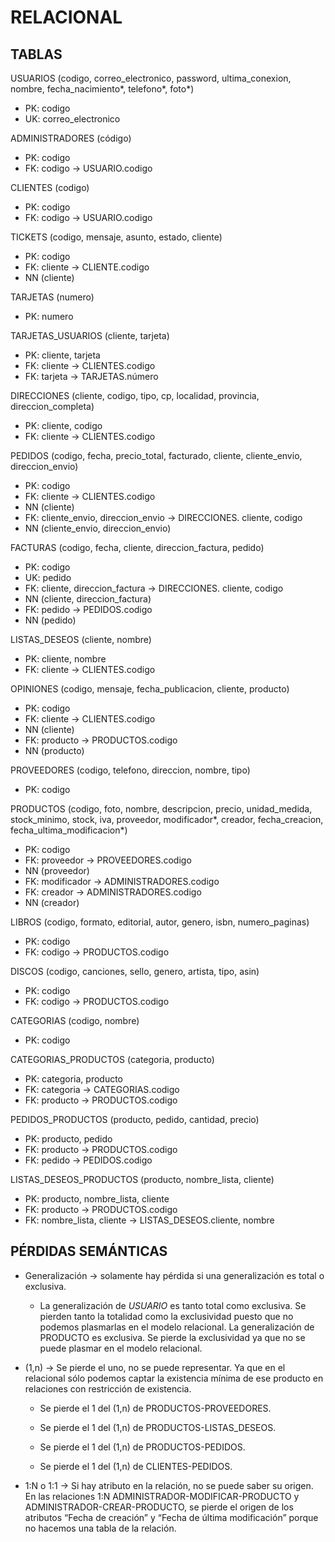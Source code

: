 # RELACIONAL

## TABLAS

USUARIOS (codigo, correo_electronico, password, ultima_conexion, nombre, fecha_nacimiento*, telefono*, foto*)

- PK: codigo
- UK: correo_electronico

ADMINISTRADORES (código)

- PK: codigo
- FK: codigo → USUARIO.codigo

CLIENTES (codigo)

- PK: codigo
- FK: codigo → USUARIO.codigo

TICKETS (codigo, mensaje, asunto, estado, cliente)

- PK: codigo
- FK: cliente → CLIENTE.codigo
- NN (cliente)

TARJETAS (numero)

- PK: numero

TARJETAS_USUARIOS (cliente, tarjeta)

- PK: cliente, tarjeta
- FK: cliente → CLIENTES.codigo
- FK: tarjeta → TARJETAS.número

DIRECCIONES (cliente, codigo, tipo, cp, localidad, provincia, direccion_completa)

- PK: cliente, codigo
- FK: cliente → CLIENTES.codigo

PEDIDOS (codigo, fecha, precio_total, facturado, cliente, cliente_envio, direccion_envio)

- PK: codigo
- FK: cliente → CLIENTES.codigo
- NN (cliente)
- FK: cliente_envio, direccion_envio → DIRECCIONES. cliente, codigo
- NN (cliente_envio, direccion_envio)

FACTURAS (codigo, fecha, cliente, direccion_factura, pedido)

- PK: codigo
- UK: pedido
- FK: cliente, direccion_factura → DIRECCIONES. cliente, codigo
- NN (cliente, direccion_factura)
- FK: pedido → PEDIDOS.codigo
- NN (pedido)

LISTAS_DESEOS (cliente, nombre)

- PK: cliente, nombre
- FK: cliente → CLIENTES.codigo

OPINIONES (codigo, mensaje, fecha_publicacion, cliente, producto)

- PK: codigo
- FK: cliente → CLIENTES.codigo
- NN (cliente)
- FK: producto → PRODUCTOS.codigo
- NN (producto)

PROVEEDORES (codigo, telefono, direccion, nombre, tipo)

- PK: codigo

PRODUCTOS (codigo, foto, nombre, descripcion, precio, unidad_medida, stock_minimo, stock, iva, proveedor, modificador*, creador, fecha_creacion, fecha_ultima_modificacion*)

- PK: codigo
- FK: proveedor → PROVEEDORES.codigo
- NN (proveedor)
- FK: modificador → ADMINISTRADORES.codigo
- FK: creador → ADMINISTRADORES.codigo
- NN (creador)

LIBROS (codigo, formato, editorial, autor, genero, isbn, numero_paginas)

- PK: codigo
- FK: codigo → PRODUCTOS.codigo

DISCOS (codigo, canciones, sello, genero, artista, tipo, asin)

- PK: codigo
- FK: codigo → PRODUCTOS.codigo

CATEGORIAS (codigo, nombre)

- PK: codigo

CATEGORIAS_PRODUCTOS (categoria,  producto)

- PK: categoria, producto
- FK: categoria → CATEGORIAS.codigo
- FK: producto → PRODUCTOS.codigo

PEDIDOS_PRODUCTOS (producto, pedido, cantidad, precio)

- PK: producto, pedido
- FK: producto → PRODUCTOS.codigo
- FK: pedido → PEDIDOS.codigo

LISTAS_DESEOS_PRODUCTOS (producto, nombre_lista, cliente)

- PK: producto, nombre_lista, cliente
- FK: producto → PRODUCTOS.codigo
- FK: nombre_lista, cliente → LISTAS_DESEOS.cliente, nombre

## PÉRDIDAS SEMÁNTICAS

- Generalización →  solamente hay pérdida si una generalización es total o exclusiva.

  - La generalización de *USUARIO* es tanto total como exclusiva. Se pierden tanto la totalidad como la exclusividad puesto que no podemos plasmarlas en el modelo relacional. La generalización de PRODUCTO es exclusiva. Se pierde la exclusividad ya que no se puede plasmar en el modelo relacional.

- (1,n) →  Se pierde el uno, no se puede representar. Ya que en el relacional sólo podemos captar la existencia mínima de ese producto en relaciones con restricción de  existencia.
  
  - Se pierde el 1 del (1,n) de PRODUCTOS-PROVEEDORES.
  
  - Se pierde el 1 del (1,n) de PRODUCTOS-LISTAS_DESEOS.

  - Se pierde el 1 del (1,n) de PRODUCTOS-PEDIDOS.

  - Se pierde el 1 del (1,n) de CLIENTES-PEDIDOS.

- 1:N o 1:1 →  Si hay atributo en la relación, no se puede saber su origen. En las relaciones 1:N ADMINISTRADOR-MODIFICAR-PRODUCTO y ADMINISTRADOR-CREAR-PRODUCTO, se pierde el origen de los atributos “Fecha de creación” y “Fecha de última modificación” porque no hacemos una tabla de la relación.
